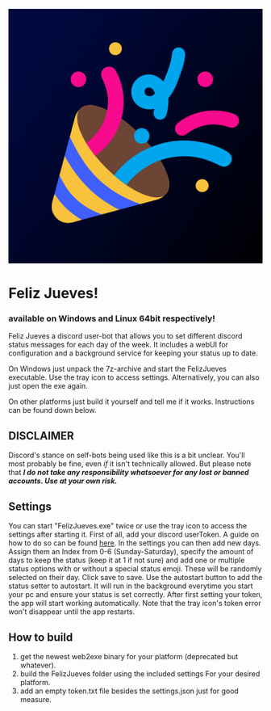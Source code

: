 ![Feliz Jueves!](FelizJueves/icon.png)

# Feliz Jueves!
### available on Windows and Linux 64bit respectively!

Feliz Jueves a discord user-bot that allows you to set different discord status messages for each day of the week. 
It includes a webUI for configuration and a background service for keeping your status up to date.

On Windows just unpack the 7z-archive and start the FelizJueves executable. Use the tray icon to access settings. 
Alternatively, you can also just open the exe again.

On other platforms just build it yourself and tell me if it works. Instructions can be found down below.

## **DISCLAIMER**
Discord's stance on self-bots being used like this is a bit unclear. You'll most probably be fine, even *if* it isn't technically allowed. But please note that ***I do not
take any responsibility whatsoever for any lost or banned accounts. Use at your own risk.***

## Settings
You can start "FelizJueves.exe" twice or use the tray icon to access the settings after starting it. First of all, add your discord userToken. A guide on how to do so
can be found [here](https://www.androidauthority.com/get-discord-token-3149920/). In the settings you can then add new days.
Assign them an Index from 0-6 (Sunday-Saturday), specify the amount of days to keep the status (keep it at 1 if not sure) and add one or multiple
status options with or without a special status emoji. These will be randomly selected on their day. Click save to save.
Use the autostart button to add the status setter to autostart. It will run in the background everytime you start your pc and ensure your status is set correctly.
After first setting your token, the app will start working automatically. Note that the tray icon's token error won't disappear until the app restarts.

## How to build
1. get the newest web2exe binary for your platform (deprecated but whatever).
2. build the FelizJueves folder using the included settings For your desired platform.
3. add an empty token.txt file besides the settings.json just for good measure.
